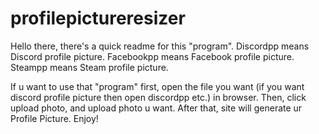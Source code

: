 # profilepictureresizer
Hello there, there's a quick readme for this "program".
Discordpp means Discord profile picture.
Facebookpp means Facebook profile picture.
Steampp means Steam profile picture.

If u want to use that "program" first, open the file you want (if you want discord profile picture then open discordpp etc.) in browser. Then, click upload photo,
and upload photo u want. After that, site will generate ur Profile Picture. Enjoy!

